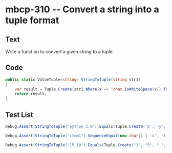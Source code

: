 # mbcp-310 -- Convert a string into a tuple format

## Text

Write a function to convert a given string to a tuple.

## Code

```csharp
public static ValueTuple<string> StringToTuple(string str1)
{
    var result = Tuple.Create(str1.Where(x => !char.IsWhiteSpace(x)).ToArray());
    return result;
}
```

## Test List

```csharp
Debug.Assert(StringToTuple("python 3.0").Equals(Tuple.Create('p', 'y', 't', 'h', 'o', 'n', '3', '.', '0')));
```

```csharp
Debug.Assert(StringToTuple("item1").SequenceEqual(new char[] { 'i', 't', 'e', 'm', '1' }));
```

```csharp
Debug.Assert(StringToTuple("15.10").Equals(Tuple.Create("1", "5", ".", "1", "0")));
```
